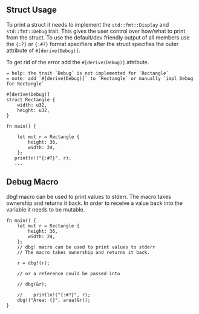 ## Struct Usage

To print a struct it needs to implement the `std::fmt::Display` and `std::fmt::Debug` trait. This gives the user control over how/what to print from the struct. To use the default/dev friendly output of all members use the `{:?}` or `{:#?}` format specifiers after the struct specifies the outer attribute of `#[derive(Debug)]`.

To get rid of the error add the `#[derive(Debug)]` attribute.

```
= help: the trait `Debug` is not implemented for `Rectangle`
= note: add `#[derive(Debug)]` to `Rectangle` or manually `impl Debug for Rectangle`
```

```
#[derive(Debug)]
struct Rectangle {
    width: u32,
    height: u32,
}

fn main() {

    let mut r = Rectangle {
        height: 36,
        width: 24,
    };
   println!("{:#?}", r);
   ...
```

## Debug Macro

dbg! macro can be used to print values to stderr. The macro takes ownership and returns it back. In order to receive a value back into the variable it needs to be mutable.

```
fn main() {
    let mut r = Rectangle {
        height: 36,
        width: 24,
    };
    // dbg! macro can be used to print values to stderr
    // The macro takes ownership and returns it back.

    r = dbg!(r);

    // or a reference could be passed into

    // dbg(&r);

    //    println!("{:#?}", r);
    dbg!("Area: {}", area(&r));
}

```
 
